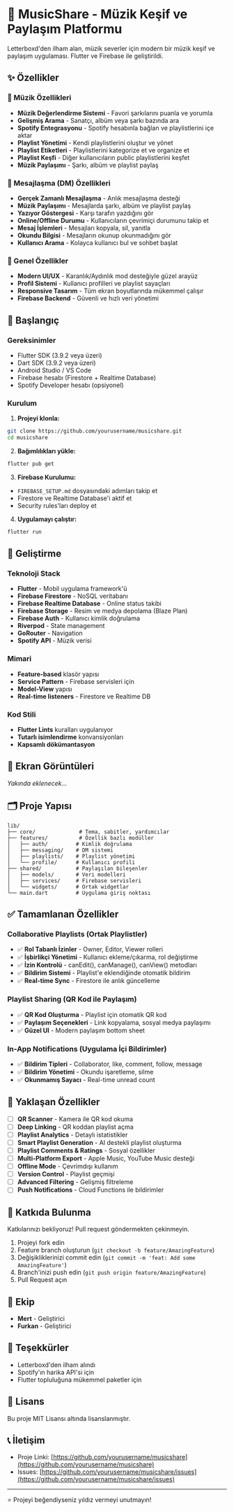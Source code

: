 # 🎵 MusicShare - Müzik Keşif ve Paylaşım Platformu

Letterboxd'den ilham alan, müzik severler için modern bir müzik keşif ve paylaşım uygulaması. Flutter ve Firebase ile geliştirildi.

## ✨ Özellikler

### 🎵 Müzik Özellikleri
- **Müzik Değerlendirme Sistemi** - Favori şarkılarını puanla ve yorumla
- **Gelişmiş Arama** - Sanatçı, albüm veya şarkı bazında ara
- **Spotify Entegrasyonu** - Spotify hesabınla bağlan ve playlistlerini içe aktar
- **Playlist Yönetimi** - Kendi playlistlerini oluştur ve yönet
- **Playlist Etiketleri** - Playlistlerini kategorize et ve organize et
- **Playlist Keşfi** - Diğer kullanıcıların public playlistlerini keşfet
- **Müzik Paylaşımı** - Şarkı, albüm ve playlist paylaş

### 💬 Mesajlaşma (DM) Özellikleri
- **Gerçek Zamanlı Mesajlaşma** - Anlık mesajlaşma desteği
- **Müzik Paylaşımı** - Mesajlarda şarkı, albüm ve playlist paylaş
- **Yazıyor Göstergesi** - Karşı tarafın yazdığını gör
- **Online/Offline Durumu** - Kullanıcıların çevrimiçi durumunu takip et
- **Mesaj İşlemleri** - Mesajları kopyala, sil, yanıtla
- **Okundu Bilgisi** - Mesajların okunup okunmadığını gör
- **Kullanıcı Arama** - Kolayca kullanıcı bul ve sohbet başlat

### 🎨 Genel Özellikler
- **Modern UI/UX** - Karanlık/Aydınlık mod desteğiyle güzel arayüz
- **Profil Sistemi** - Kullanıcı profilleri ve playlist sayaçları
- **Responsive Tasarım** - Tüm ekran boyutlarında mükemmel çalışır
- **Firebase Backend** - Güvenli ve hızlı veri yönetimi

## 🚀 Başlangıç

### Gereksinimler

- Flutter SDK (3.9.2 veya üzeri)
- Dart SDK (3.9.2 veya üzeri)
- Android Studio / VS Code
- Firebase hesabı (Firestore + Realtime Database)
- Spotify Developer hesabı (opsiyonel)

### Kurulum

1. **Projeyi klonla:**
```bash
git clone https://github.com/yourusername/musicshare.git
cd musicshare
```

2. **Bağımlılıkları yükle:**
```bash
flutter pub get
```

3. **Firebase Kurulumu:**
- `FIREBASE_SETUP.md` dosyasındaki adımları takip et
- Firestore ve Realtime Database'i aktif et
- Security rules'ları deploy et

4. **Uygulamayı çalıştır:**
```bash
flutter run
```

## 🔧 Geliştirme

### Teknoloji Stack
- **Flutter** - Mobil uygulama framework'ü
- **Firebase Firestore** - NoSQL veritabanı
- **Firebase Realtime Database** - Online status takibi
- **Firebase Storage** - Resim ve medya depolama (Blaze Plan)
- **Firebase Auth** - Kullanıcı kimlik doğrulama
- **Riverpod** - State management
- **GoRouter** - Navigation
- **Spotify API** - Müzik verisi

### Mimari
- **Feature-based** klasör yapısı
- **Service Pattern** - Firebase servisleri için
- **Model-View** yapısı
- **Real-time listeners** - Firestore ve Realtime DB

### Kod Stili
- **Flutter Lints** kuralları uygulanıyor
- **Tutarlı isimlendirme** konvansiyonları
- **Kapsamlı dökümantasyon**

## 📸 Ekran Görüntüleri

*Yakında eklenecek...*

## 🗂️ Proje Yapısı

```
lib/
├── core/              # Tema, sabitler, yardımcılar
├── features/          # Özellik bazlı modüller
│   ├── auth/         # Kimlik doğrulama
│   ├── messaging/    # DM sistemi
│   ├── playlists/    # Playlist yönetimi
│   └── profile/      # Kullanıcı profili
├── shared/           # Paylaşılan bileşenler
│   ├── models/       # Veri modelleri
│   ├── services/     # Firebase servisleri
│   └── widgets/      # Ortak widgetlar
└── main.dart         # Uygulama giriş noktası
```

## ✅ Tamamlanan Özellikler

### Collaborative Playlists (Ortak Playlistler)
- ✅ **Rol Tabanlı İzinler** - Owner, Editor, Viewer rolleri
- ✅ **İşbirlikçi Yönetimi** - Kullanıcı ekleme/çıkarma, rol değiştirme
- ✅ **İzin Kontrolü** - canEdit(), canManage(), canView() metodları
- ✅ **Bildirim Sistemi** - Playlist'e eklendiğinde otomatik bildirim
- ✅ **Real-time Sync** - Firestore ile anlık güncelleme

### Playlist Sharing (QR Kod ile Paylaşım)
- ✅ **QR Kod Oluşturma** - Playlist için otomatik QR kod
- ✅ **Paylaşım Seçenekleri** - Link kopyalama, sosyal medya paylaşımı
- ✅ **Güzel UI** - Modern paylaşım bottom sheet

### In-App Notifications (Uygulama İçi Bildirimler)
- ✅ **Bildirim Tipleri** - Collaborator, like, comment, follow, message
- ✅ **Bildirim Yönetimi** - Okundu işaretleme, silme
- ✅ **Okunmamış Sayacı** - Real-time unread count

## 🔮 Yaklaşan Özellikler

- [ ] **QR Scanner** - Kamera ile QR kod okuma
- [ ] **Deep Linking** - QR koddan playlist açma
- [ ] **Playlist Analytics** - Detaylı istatistikler
- [ ] **Smart Playlist Generation** - AI destekli playlist oluşturma
- [ ] **Playlist Comments & Ratings** - Sosyal özellikler
- [ ] **Multi-Platform Export** - Apple Music, YouTube Music desteği
- [ ] **Offline Mode** - Çevrimdışı kullanım
- [ ] **Version Control** - Playlist geçmişi
- [ ] **Advanced Filtering** - Gelişmiş filtreleme
- [ ] **Push Notifications** - Cloud Functions ile bildirimler

## 🤝 Katkıda Bulunma

Katkılarınızı bekliyoruz! Pull request göndermekten çekinmeyin.

1. Projeyi fork edin
2. Feature branch oluşturun (`git checkout -b feature/AmazingFeature`)
3. Değişikliklerinizi commit edin (`git commit -m 'feat: Add some AmazingFeature'`)
4. Branch'inizi push edin (`git push origin feature/AmazingFeature`)
5. Pull Request açın

## 👥 Ekip

- **Mert** - Geliştirici
- **Furkan** - Geliştirici

## 🙏 Teşekkürler

- Letterboxd'den ilham alındı
- Spotify'ın harika API'si için
- Flutter topluluğuna mükemmel paketler için

## 📄 Lisans

Bu proje MIT Lisansı altında lisanslanmıştır.

## 📞 İletişim

- Proje Linki: [https://github.com/yourusername/musicshare](https://github.com/yourusername/musicshare)
- Issues: [https://github.com/yourusername/musicshare/issues](https://github.com/yourusername/musicshare/issues)

---

⭐ Projeyi beğendiyseniz yıldız vermeyi unutmayın!
